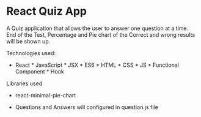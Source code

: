 # React Quiz App
  A Quiz application that allows the user to answer one question at a time.
  End of the Test, Percentage and Pie chart of the Correct and wrong results will be shown up.
  
Technologies used:
  * React * JavaScript * JSX * ES6 * HTML * CSS * JS * Functional Component * Hook
  
Libraries used
  * react-minimal-pie-chart

* Questions and Answers will configured in question.js file